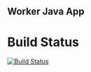 ## Worker Java App


# Build Status


[![Build Status](http://52.149.138.52:8080/buildStatus/icon?job=instavote%2Fworker-pipe%2Ffeature%252Fdockerbuild&build=1)](http://52.149.138.52:8080/job/instavote/job/worker-pipe/job/feature%252Fdockerbuild/1/)



